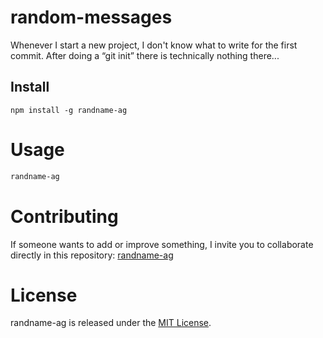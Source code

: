 # random-messages

Whenever I start a new project, I don't know what to write for the first commit. After doing a “git init” there is technically nothing there...

## Install

```npm
npm install -g randname-ag
```

# Usage

```bash
randname-ag
```

# Contributing

If someone wants to add or improve something, I invite you to collaborate directly in this repository: [randname-ag](https://github.com/ameth/randname-ag)

# License

randname-ag is released under the [MIT License](https://opensource.org/licenses/MIT).

